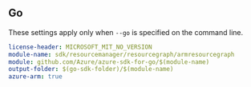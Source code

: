 ## Go

These settings apply only when `--go` is specified on the command line.

``` yaml $(go) && $(track2)
license-header: MICROSOFT_MIT_NO_VERSION
module-name: sdk/resourcemanager/resourcegraph/armresourcegraph
module: github.com/Azure/azure-sdk-for-go/$(module-name)
output-folder: $(go-sdk-folder)/$(module-name)
azure-arm: true
```
